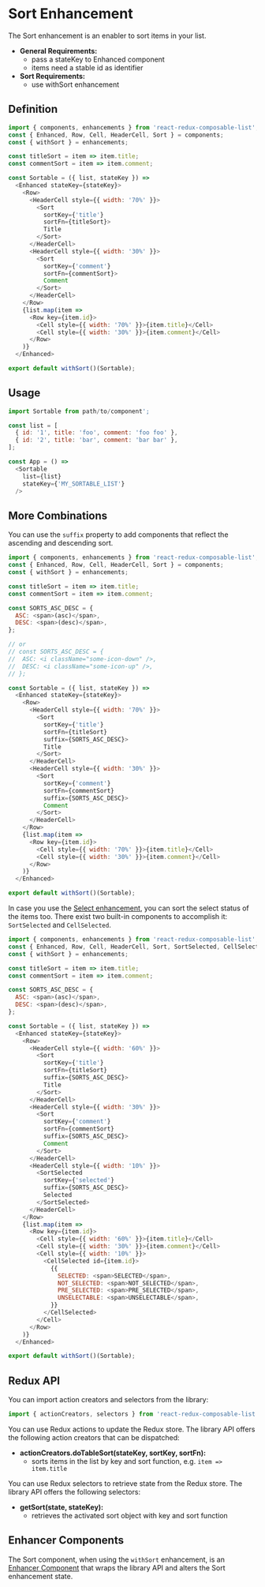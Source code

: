 # Sort Enhancement

The Sort enhancement is an enabler to sort items in your list.

* **General Requirements:**
  * pass a stateKey to Enhanced component
  * items need a stable id as identifier
* **Sort Requirements:**
  * use withSort enhancement

## Definition

```javascript
import { components, enhancements } from 'react-redux-composable-list';
const { Enhanced, Row, Cell, HeaderCell, Sort } = components;
const { withSort } = enhancements;

const titleSort = item => item.title;
const commentSort = item => item.comment;

const Sortable = ({ list, stateKey }) =>
  <Enhanced stateKey={stateKey}>
    <Row>
      <HeaderCell style={{ width: '70%' }}>
        <Sort
          sortKey={'title'}
          sortFn={titleSort}>
          Title
        </Sort>
      </HeaderCell>
      <HeaderCell style={{ width: '30%' }}>
        <Sort
          sortKey={'comment'}
          sortFn={commentSort}>
          Comment
        </Sort>
      </HeaderCell>
    </Row>
    {list.map(item =>
      <Row key={item.id}>
        <Cell style={{ width: '70%' }}>{item.title}</Cell>
        <Cell style={{ width: '30%' }}>{item.comment}</Cell>
      </Row>
    )}
  </Enhanced>

export default withSort()(Sortable);
```

## Usage

```javascript
import Sortable from path/to/component';

const list = [
  { id: '1', title: 'foo', comment: 'foo foo' },
  { id: '2', title: 'bar', comment: 'bar bar' },
];

const App = () =>
  <Sortable
    list={list}
    stateKey={'MY_SORTABLE_LIST'}
  />
```

## More Combinations

You can use the `suffix` property to add components that reflect the ascending and descending sort.

```javascript
import { components, enhancements } from 'react-redux-composable-list';
const { Enhanced, Row, Cell, HeaderCell, Sort } = components;
const { withSort } = enhancements;

const titleSort = item => item.title;
const commentSort = item => item.comment;

const SORTS_ASC_DESC = {
  ASC: <span>(asc)</span>,
  DESC: <span>(desc)</span>,
};

// or
// const SORTS_ASC_DESC = {
//  ASC: <i className="some-icon-down" />,
//  DESC: <i className="some-icon-up" />,
// };

const Sortable = ({ list, stateKey }) =>
  <Enhanced stateKey={stateKey}>
    <Row>
      <HeaderCell style={{ width: '70%' }}>
        <Sort
          sortKey={'title'}
          sortFn={titleSort}
          suffix={SORTS_ASC_DESC}>
          Title
        </Sort>
      </HeaderCell>
      <HeaderCell style={{ width: '30%' }}>
        <Sort
          sortKey={'comment'}
          sortFn={commentSort}
          suffix={SORTS_ASC_DESC}>
          Comment
        </Sort>
      </HeaderCell>
    </Row>
    {list.map(item =>
      <Row key={item.id}>
        <Cell style={{ width: '70%' }}>{item.title}</Cell>
        <Cell style={{ width: '30%' }}>{item.comment}</Cell>
      </Row>
    )}
  </Enhanced>

export default withSort()(Sortable);
```

In case you use the [Select enhancement](/docs/features/Select.md), you can sort the select status of the items too. There exist two built-in components to accomplish it: `SortSelected` and `CellSelected`.

```javascript
import { components, enhancements } from 'react-redux-composable-list';
const { Enhanced, Row, Cell, HeaderCell, Sort, SortSelected, CellSelected } = components;
const { withSort } = enhancements;

const titleSort = item => item.title;
const commentSort = item => item.comment;

const SORTS_ASC_DESC = {
  ASC: <span>(asc)</span>,
  DESC: <span>(desc)</span>,
};

const Sortable = ({ list, stateKey }) =>
  <Enhanced stateKey={stateKey}>
    <Row>
      <HeaderCell style={{ width: '60%' }}>
        <Sort
          sortKey={'title'}
          sortFn={titleSort}
          suffix={SORTS_ASC_DESC}>
          Title
        </Sort>
      </HeaderCell>
      <HeaderCell style={{ width: '30%' }}>
        <Sort
          sortKey={'comment'}
          sortFn={commentSort}
          suffix={SORTS_ASC_DESC}>
          Comment
        </Sort>
      </HeaderCell>
      <HeaderCell style={{ width: '10%' }}>
        <SortSelected
          sortKey={'selected'}
          suffix={SORTS_ASC_DESC}>
          Selected
        </SortSelected>
      </HeaderCell>
    </Row>
    {list.map(item =>
      <Row key={item.id}>
        <Cell style={{ width: '60%' }}>{item.title}</Cell>
        <Cell style={{ width: '30%' }}>{item.comment}</Cell>
        <Cell style={{ width: '10%' }}>
          <CellSelected id={item.id}>
            {{
              SELECTED: <span>SELECTED</span>,
              NOT_SELECTED: <span>NOT_SELECTED</span>,
              PRE_SELECTED: <span>PRE_SELECTED</span>,
              UNSELECTABLE: <span>UNSELECTABLE</span>,
            }}
          </CellSelected>
        </Cell>
      </Row>
    )}
  </Enhanced>

export default withSort()(Sortable);
```

## Redux API

You can import action creators and selectors from the library:

```javascript
import { actionCreators, selectors } from 'react-redux-composable-list';
```

You can use Redux actions to update the Redux store. The library API offers the following action creators that can be dispatched:

* **actionCreators.doTableSort(stateKey, sortKey, sortFn):**
  * sorts items in the list by key and sort function, e.g. `item => item.title`

You can use Redux selectors to retrieve state from the Redux store. The library API offers the following selectors:

* **getSort(state, stateKey):**
  * retrieves the activated sort object with key and sort function

## Enhancer Components

The Sort component, when using the `withSort` enhancement, is an [Enhancer Component](/docs/recipes/Consumer.md) that wraps the library API and alters the Sort enhancement state.

